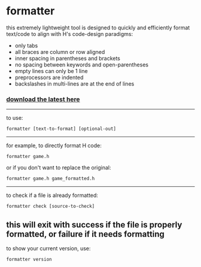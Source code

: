 # formatter

this extremely lightweight tool is designed to quickly and efficiently format text/code to align with H's code-design paradigms:
- only tabs
- all braces are column or row aligned
- inner spacing in parentheses and brackets
- no spacing between keywords and open-parentheses
- empty lines can only be 1 line
- preprocessors are indented
- backslashes in multi-lines are at the end of lines

### [download the latest here](https://github.com/H-language/formatter/releases/latest)

-------

to use:
```
formatter [text-to-format] [optional-out]
```
---
for example, to directly format H code:
```
formatter game.h
```
or if you don't want to replace the original:
```
formatter game.h game_formatted.h
```
---
to check if a file is already formatted:
```
formatter check [source-to-check]
```
this will exit with success if the file is properly formatted, or failure if it needs formatting
---
to show your current version, use:
```
formatter version
```
